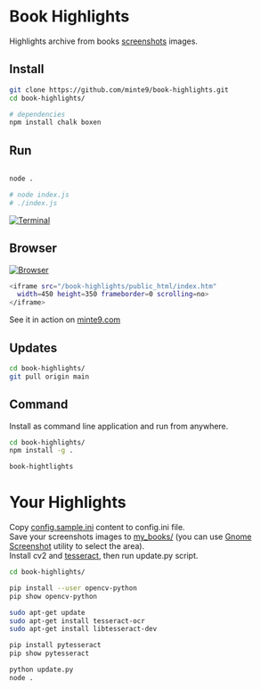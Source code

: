 # Book Highlights

Highlights archive from books [screenshots](https://github.com/minte9/book-highlights/tree/main/files_archive/my_books/book1/author1) images.   

## Install

~~~sh
git clone https://github.com/minte9/book-highlights.git
cd book-highlights/

# dependencies
npm install chalk boxen
~~~

## Run

~~~sh

node .

# node index.js
# ./index.js
~~~

[![Terminal](https://www.minte9.com/lib/images/github/book-highlights/highlight_02.png)](https://www.minte9.com)


## Browser

[![Browser](https://www.minte9.com/lib/images/github/book-highlights/m9_08.png)](https://www.minte9.com)

~~~sh
<iframe src="/book-highlights/public_html/index.htm" 
  width=450 height=350 frameborder=0 scrolling=no>
</iframe>
~~~

See it in action on [minte9.com](https://www.minte9.com)

##

## Updates

~~~sh
cd book-highlights/
git pull origin main
~~~

## Command

Install as command line application and run from anywhere.

~~~sh
cd book-highlights/
npm install -g .

book-hightlights
~~~

#  

# Your Highlights

Copy [config.sample.ini](https://github.com/minte9/book-highlights/tree/main/config/config.sample.ini) content to config.ini file.   
Save your screenshots images to [my_books/](https://github.com/minte9/book-highlights/tree/main/files_archive/my_books) 
(you can use [Gnome Screenshot](https://www.linuxlinks.com/gnome-screenshot/) utility to select the area).    
Install cv2 and [tesseract](https://towardsdatascience.com/read-text-from-image-with-one-line-of-python-code-c22ede074cac), then run update.py script.  

~~~sh
cd book-highlights/

pip install --user opencv-python
pip show opencv-python

sudo apt-get update
sudo apt-get install tesseract-ocr
sudo apt-get install libtesseract-dev

pip install pytesseract
pip show pytesseract

python update.py
node .
~~~

